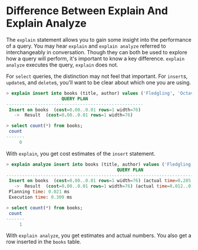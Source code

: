 # Difference Between Explain And Explain Analyze

The `explain` statement allows you to gain some insight into the performance of a query. You may hear `explain` and `explain analyze` referred to interchangeably in conversation. Though they can both be used to explore how a query will perform, it's important to know a key difference. `explain analyze` executes the query, `explain` does not.

For `select` queries, the distinction may not feel that important. For `insert`s, `update`s, and `delete`s, you'll want to be clear about which one you are using.

```sql
> explain insert into books (title, author) values ('Fledgling', 'Octavia Butler');
                     QUERY PLAN
----------------------------------------------------
 Insert on books  (cost=0.00..0.01 rows=1 width=76)
   ->  Result  (cost=0.00..0.01 rows=1 width=76)

> select count(*) from books;
 count
-------
     0
```

With `explain`, you get cost estimates of the `insert` statement.

```sql
> explain analyze insert into books (title, author) values ('Fledgling', 'Octavia Butler');
                                          QUERY PLAN
----------------------------------------------------------------------------------------------
 Insert on books  (cost=0.00..0.01 rows=1 width=76) (actual time=0.285..0.285 rows=0 loops=1)
   ->  Result  (cost=0.00..0.01 rows=1 width=76) (actual time=0.012..0.012 rows=1 loops=1)
 Planning time: 0.021 ms
 Execution time: 0.309 ms

> select count(*) from books;
 count
-------
     1
```

With `explain analyze`, you get estimates and actual numbers. You also get a row inserted in the `books` table.
